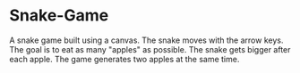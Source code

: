 # Snake-Game
A snake game built using a canvas. 
The snake moves with the arrow keys. 
The goal is to eat as many "apples" as possible. 
The snake gets bigger after each apple. 
The game generates two apples at the same time.
